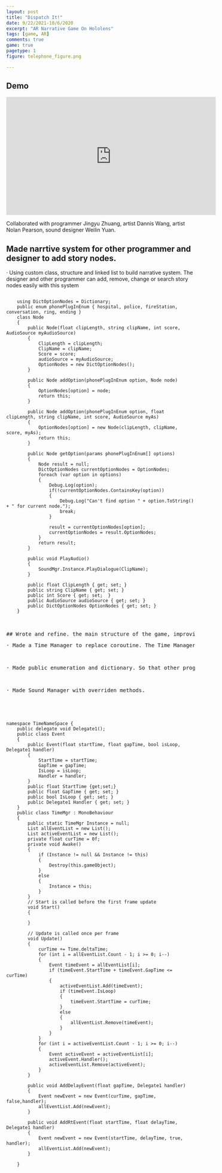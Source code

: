 ```yaml
---
layout: post
title: "Dispatch It!"
date: 9/22/2021-10/6/2020
excerpt: "AR Narrative Game On Hololens"
tags: [game, AR]
comments: true
game: true
pagetype: 1
figure: telephone_figure.png

---
```


## Demo
<iframe width="560" height="315" src="https://www.youtube.com/embed/lsWpTOg26Pc" frameborder="0" allow="accelerometer; autoplay; encrypted-media; gyroscope; picture-in-picture" allowfullscreen></iframe>

Collaborated with programmer Jingyu Zhuang, artist Dannis Wang, artist Nolan Pearson, sound designer Weilin Yuan.


## Made narrtive system for other programmer and designer to add story nodes.
<p>· Using custom class, structure and linked list to build narrative system. The designer and other programmer can add, remove, change or search story nodes easily with this system</p>

<pre>
<code>
    using DictOptionNodes = Dictionary<phonePlugInEnum, Node>;
    public enum phonePlugInEnum { hospital, police, fireStation, conversation, ring, ending }
    class Node
    {
        public Node(float clipLength, string clipName, int score, AudioSource myAudioSource)
        {
            ClipLength = clipLength;
            ClipName = clipName;
            Score = score;
            audioSource = myAudioSource;
            OptionNodes = new DictOptionNodes();
        }

        public Node addOption(phonePlugInEnum option, Node node)
        {
            OptionNodes[option] = node;
            return this;
        }

        public Node addOption(phonePlugInEnum option, float clipLength, string clipName, int score, AudioSource myAs)
        {
            OptionNodes[option] = new Node(clipLength, clipName, score, myAs);
            return this;
        }

        public Node getOption(params phonePlugInEnum[] options)
        {
            Node result = null;
            DictOptionNodes currentOptionNodes = OptionNodes;
            foreach (var option in options)
            {
                Debug.Log(option);
                if(!currentOptionNodes.ContainsKey(option))
                {
                    Debug.Log("Can't find option " + option.ToString() + " for current node.");
                    break;
                }

                result = currentOptionNodes[option];
                currentOptionNodes = result.OptionNodes;
            }
            return result;
        }

        public void PlayAudio()
        {
            SoundMgr.Instance.PlayDialogue(ClipName);
        }

        public float ClipLength { get; set; }
        public string ClipName { get; set; }
        public int Score { get; set;  }
        public AudioSource audioSource { get; set; }
        public DictOptionNodes OptionNodes { get; set; }
    }
</code>
<pre>

## Wrote and refine. the main structure of the game, improving team's working efficiency.
<p>· Made a Time Manager to replace coroutine. The Time Manager includes unloop delayed event method and loop real time event method.</p>
<p>· Made public enumeration and dictionary. So that other programmer and designer didn't need to memorize the plug index;</p>
<p>· Made Sound Manager with overriden methods.</p>

<pre>
<code>
namespace TimeNameSpace {
    public delegate void Delegate1();
    public class Event
    {
        public Event(float startTime, float gapTime, bool isLoop, Delegate1 handler)
        {
            StartTime = startTime;
            GapTime = gapTime;
            IsLoop = isLoop;
            Handler = handler;
        }
        public float StartTime {get;set;}
        public float GapTime { get; set; }
        public bool IsLoop { get; set; }
        public Delegate1 Handler { get; set; }
    }
    public class TimeMgr : MonoBehaviour
    {
        public static TimeMgr Instance = null;
        List<Event> allEventList = new List<Event>();
        List<Event> activeEventList = new List<Event>();
        private float curTime = 0f;
        private void Awake()
        {
            if (Instance != null && Instance != this)
            {
                Destroy(this.gameObject);
            }
            else
            {
                Instance = this;
            }
        }
        // Start is called before the first frame update
        void Start()
        {

        }

        // Update is called once per frame
        void Update()
        {
            curTime += Time.deltaTime;
            for (int i = allEventList.Count - 1; i >= 0; i--)
            {
                Event timeEvent = allEventList[i];
                if (timeEvent.StartTime + timeEvent.GapTime <= curTime)
                {
                    activeEventList.Add(timeEvent);
                    if (timeEvent.IsLoop)
                    {
                        timeEvent.StartTime = curTime;
                    }
                    else
                    {
                        allEventList.Remove(timeEvent);
                    }
                }
            }
            for (int i = activeEventList.Count - 1; i >= 0; i--)
            {
                Event activeEvent = activeEventList[i];
                activeEvent.Handler();
                activeEventList.Remove(activeEvent);
            }
        }

        public void AddDelayEvent(float gapTime, Delegate1 handler)
        {
            Event newEvent = new Event(curTime, gapTime, false,handler);
            allEventList.Add(newEvent);
        }

        public void AddRtEvent(float startTime, float delayTime, Delegate1 handler)
        {
            Event newEvent = new Event(startTime, delayTime, true, handler);
            allEventList.Add(newEvent);
        }

    }
</code>
<pre>